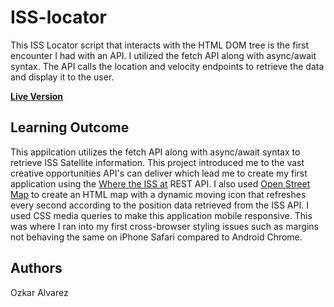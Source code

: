 # ISS-locator

This ISS Locator script that interacts with the HTML DOM tree is the first encounter I had with an API. I utilized the fetch API along with async/await syntax. The API calls the location and velocity endpoints to retrieve the data and display it to the user. 

<b><a href="https://oalva-rez.github.io/ISS-locator/" target="_blank">Live Version</a></b>

<h2>Learning Outcome</h2>
<p>This appilcation utilizes the fetch API along with async/await syntax to retrieve ISS Satellite information. This project introduced me to the vast creative opportunities API's can deliver which lead me to create my first application using the <a href="https://wheretheiss.at/">Where the ISS at</a> REST API. I also used <a href="https://www.openstreetmap.org/">Open Street Map</a> to create an HTML map with a dynamic moving icon that refreshes every second according to the position data retrieved from the ISS API. I used CSS media queries to make this application mobile responsive. This was where I ran into my first cross-browser styling issues such as margins not behaving the same on iPhone Safari compared to Android Chrome.</p>

<h2>Authors</h2>
<p>Ozkar Alvarez</p>

